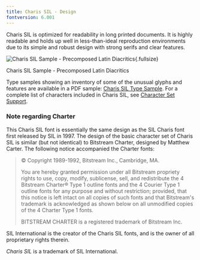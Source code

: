 ```yaml
---
title: Charis SIL - Design
fontversion: 6.001
---
```


Charis SIL is optimized for readability in long printed documents. It is highly readable and holds up well in less-than-ideal reproduction environments due to its simple and robust design with strong serifs and clear features.

![Charis SIL Sample - Precomposed Latin Diacritics](assets/images/CharisSILTypePage.png){.fullsize}
<!-- PRODUCT SITE IMAGE SRC http://software.sil.org/charis/wp-content/uploads/sites/14/2015/12/CharisSILTypePage.png -->
<figcaption>Charis SIL Sample - Precomposed Latin Diacritics</figcaption>

Type samples showing an inventory of some of the unusual glyphs and features are available in a PDF sample: [Charis SIL Type Sample](https://software.sil.org/charis/wp-content/uploads/sites/14/2015/12/CharisSILTypeSample.pdf). For a complete list of characters included in Charis SIL, see [Character Set Support](charset.md).

### Note regarding Charter

This Charis SIL font is essentially the same design as the SIL Charis font first released by SIL in 1997. The design of the basic character set of Charis SIL is similar (but not identical) to Bitstream Charter, designed by Matthew Carter. The following notice accompanied the Charter fonts: 

> © Copyright 1989-1992, Bitstream Inc., Cambridge, MA. 
>
> You are hereby granted permission under all Bitstream propriety rights to use, copy, modify, sublicense, sell, and redistribute the 4 Bitstream Charter® Type 1 outline fonts and the 4 Courier Type 1 outline fonts for any purpose and without restriction; provided, that this notice is left intact on all copies of such fonts and that Bitstream's trademark is acknowledged as shown below on all unmodified copies of the 4 Charter Type 1 fonts. 
>
> BITSTREAM CHARTER is a registered trademark of Bitstream Inc.

SIL International is the creator of the Charis SIL fonts, and is the owner of all proprietary rights therein.

*Charis SIL* is a trademark of SIL International.